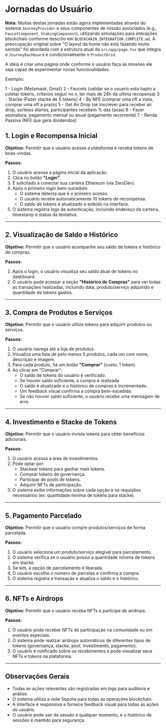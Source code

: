 # Jornadas do Usuário

**Nota:** Muitas destas jornadas estão agora implementadas através do sistema `JourneyProvider` e seus componentes de missão associados (e.g., `FaucetComponent`, `StakingComponent`), utilizando simulações para interações blockchain conforme descrito em `BLOCKCHAIN_INTEGRATION_COMPLETE.md`. A preocupação original sobre "O layout da home não está fazendo muito sentido" foi abordada com a estrutura atual da `src/app/page.tsx` que integra o `JourneyDashboard` e condicionalmente o `ProductGrid`.

A ideia é criar uma página onde conforme o usuário faça as missões ele seja capaz de experimentar novas funcionalidades.

Exemplo:

1 - Login (Metamask, Gmail)
2 - Faucets (validar se o usuario esta hapto a coletar tokens, criterios seguir no x, ter mais de 24h da ultima recopensa)
3 - Stacke (Fazer stacke de 5 tokens)
4 - By NFE (comprar uma nft a vista, comprar uma nft a prazo)
5 - Get Air Drop (se inscrever para receber air drop, sorteios diarios, participantes recebem % das taxas)
6 - Fazer assinatura, pagamento mensal ou anual (pagamento recorrente)
7 - Renda Passiva (NFE que gera dividendos)


## 1. Login e Recompensa Inicial

**Objetivo:** Permitir que o usuário acesse a plataforma e receba tokens de boas-vindas.

**Passos:**
1. O usuário acessa a página inicial da aplicação.
2. Clica no botão **"Login"**.
3. É solicitado a conectar sua carteira Ethereum (via ZeroDev).
4. Após o primeiro login bem-sucedido:
   - O sistema detecta que é o primeiro acesso.
   - O usuário recebe automaticamente 10 tokens de recompensa.
   - O saldo de tokens é atualizado e exibido na interface.
5. O sistema registra logs de autenticação, incluindo endereço da carteira, timestamp e status da tentativa.

---

## 2. Visualização de Saldo e Histórico

**Objetivo:** Permitir que o usuário acompanhe seu saldo de tokens e histórico de compras.

**Passos:**
1. Após o login, o usuário visualiza seu saldo atual de tokens no dashboard.
2. O usuário pode acessar a seção **"Histórico de Compras"** para ver todas as transações realizadas, incluindo data, produto/serviço adquirido e quantidade de tokens gastos.

---

## 3. Compra de Produtos e Serviços

**Objetivo:** Permitir que o usuário utilize tokens para adquirir produtos ou serviços.

**Passos:**
1. O usuário navega até a loja de produtos.
2. Visualiza uma lista de pelo menos 5 produtos, cada um com nome, descrição e imagem.
3. Para cada produto, há um botão **"Comprar"** (custo: 1 token).
4. Ao clicar em "Comprar":
   - O saldo de tokens do usuário é verificado.
   - Se houver saldo suficiente, a compra é realizada.
   - O saldo é atualizado e o histórico de compras é incrementado.
   - Um feedback visual confirma a compra bem-sucedida.
   - Se não houver saldo suficiente, o usuário recebe uma mensagem de erro.

---

## 4. Investimento e Stacke de Tokens

**Objetivo:** Permitir que o usuário invista tokens para obter benefícios adicionais.

**Passos:**
1. O usuário acessa a área de investimentos.
2. Pode optar por:
   - Stackear tokens para ganhar mais tokens.
   - Comprar tokens de governança.
   - Participar de pools de tokens.
   - Adquirir NFTs de participação.
3. O sistema exibe informações sobre cada opção e os requisitos necessários (ex: quantidade mínima de tokens para stacke).

---

## 5. Pagamento Parcelado

**Objetivo:** Permitir que o usuário compre produtos/serviços de forma parcelada.

**Passos:**
1. O usuário seleciona um produto/serviço elegível para parcelamento.
2. O sistema verifica se o usuário possui a quantidade mínima de tokens em stacke.
3. Se sim, a opção de parcelamento é liberada.
4. O usuário escolhe o número de parcelas e confirma a compra.
5. O sistema registra a transação e atualiza o saldo e o histórico.

---

## 6. NFTs e Airdrops

**Objetivo:** Permitir que o usuário receba NFTs e participe de airdrops.

**Passos:**
1. O usuário pode receber NFTs de participação na comunidade ou em eventos especiais.
2. O sistema pode realizar airdrops automáticos de diferentes tipos de tokens (governança, stacke, pool, investimento, pagamento).
3. O usuário é notificado sobre os recebimentos e pode visualizar seus NFTs e tokens na plataforma.

---

## Observações Gerais

- Todas as ações relevantes são registradas em logs para auditoria e análise.
- O sistema utiliza a rede Sepolia para todas as operações blockchain.
- A interface é responsiva e fornece feedback visual para todas as ações do usuário.
- O usuário pode sair da sessão a qualquer momento, e o histórico de sessões é mantido para segurança.

